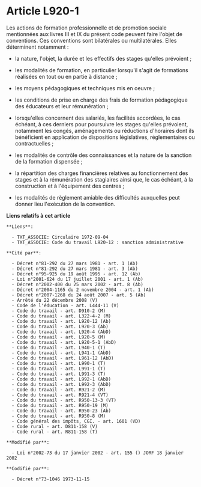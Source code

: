 # Article L920-1

Les actions de formation professionnelle et de promotion sociale mentionnées aux livres III et IX du présent code peuvent
faire l'objet de conventions. Ces conventions sont bilatérales ou multilatérales. Elles déterminent notamment :

- la nature, l'objet, la durée et les effectifs des stages qu'elles prévoient ;

- les modalités de formation, en particulier lorsqu'il s'agit de formations réalisées en tout ou en partie à distance ;

- les moyens pédagogiques et techniques mis en oeuvre ;

- les conditions de prise en charge des frais de formation pédagogique des éducateurs et leur rémunération ;

- lorsqu'elles concernent des salariés, les facilités accordées, le cas échéant, à ces derniers pour poursuivre les stages
qu'elles prévoient, notamment les congés, aménagements ou réductions d'horaires dont ils bénéficient en application de
dispositions législatives, réglementaires ou contractuelles ;

- les modalités de contrôle des connaissances et la nature de la sanction de la formation dispensée ;

- la répartition des charges financières relatives au fonctionnement des stages et à la rémunération des stagiaires ainsi
que, le cas échéant, à la construction et à l'équipement des centres ;

- les modalités de règlement amiable des difficultés auxquelles peut donner lieu l'exécution de la convention.

**Liens relatifs à cet article**

	**Liens**:

	  - TXT_ASSOCIE: Circulaire 1972-09-04
	  - TXT_ASSOCIE: Code du travail L920-12 : sanction administrative

	**Cité par**:

	  - Décret n°81-292 du 27 mars 1981 - art. 1 (Ab)
	  - Décret n°81-292 du 27 mars 1981 - art. 3 (Ab)
	  - Décret n°95-925 du 19 août 1995 - art. 12 (Ab)
	  - Loi n°2001-624 du 17 juillet 2001 - art. 1 (Ab)
	  - Décret n°2002-400 du 25 mars 2002 - art. 8 (Ab)
	  - Décret n°2004-1165 du 2 novembre 2004 - art. 1 (Ab)
	  - Décret n°2007-1268 du 24 août 2007 - art. 5 (Ab)
	  - Arrêté du 22 décembre 2008 (V)
	  - Code de l'éducation - art. L444-11 (V)
	  - Code du travail - art. D910-2 (M)
	  - Code du travail - art. L322-4-2 (M)
	  - Code du travail - art. L920-12 (Ab)
	  - Code du travail - art. L920-3 (Ab)
	  - Code du travail - art. L920-4 (AbD)
	  - Code du travail - art. L920-5 (M)
	  - Code du travail - art. L920-5-1 (AbD)
	  - Code du travail - art. L940-1 (T)
	  - Code du travail - art. L941-1 (AbD)
	  - Code du travail - art. L961-12 (AbD)
	  - Code du travail - art. L990-1 (T)
	  - Code du travail - art. L991-1 (T)
	  - Code du travail - art. L991-3 (T)
	  - Code du travail - art. L992-1 (AbD)
	  - Code du travail - art. L992-3 (AbD)
	  - Code du travail - art. R921-2 (M)
	  - Code du travail - art. R921-4 (VT)
	  - Code du travail - art. R950-13-3 (VT)
	  - Code du travail - art. R950-19 (M)
	  - Code du travail - art. R950-23 (Ab)
	  - Code du travail - art. R950-8 (M)
	  - Code général des impôts, CGI. - art. 1601 (VD)
	  - Code rural - art. D811-158 (V)
	  - Code rural - art. R811-158 (T)

	**Modifié par**:

	  - Loi n°2002-73 du 17 janvier 2002 - art. 155 () JORF 18 janvier 2002

	**Codifié par**:

	  - Décret n°73-1046 1973-11-15
